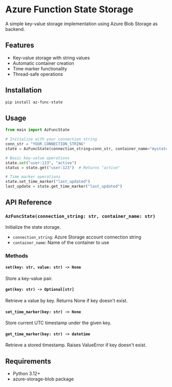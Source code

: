 # Azure Function State Storage

A simple key-value storage implementation using Azure Blob Storage as backend.

## Features

- Key-value storage with string values
- Automatic container creation
- Time marker functionality
- Thread-safe operations

## Installation

```bash
pip install az-func-state
```

## Usage

```python
from main import AzFuncState

# Initialize with your connection string
conn_str = "YOUR_CONNECTION_STRING"
state = AzFuncState(connection_string=conn_str, container_name="mystate")

# Basic key-value operations
state.set("user:123", "active")
status = state.get("user:123")  # Returns "active"

# Time marker operations
state.set_time_marker("last_updated")
last_update = state.get_time_marker("last_updated")
```

## API Reference

### `AzFuncState(connection_string: str, container_name: str)`
Initialize the state storage.

- `connection_string`: Azure Storage account connection string
- `container_name`: Name of the container to use

### Methods

#### `set(key: str, value: str) -> None`
Store a key-value pair.

#### `get(key: str) -> Optional[str]`
Retrieve a value by key. Returns None if key doesn't exist.

#### `set_time_marker(key: str) -> None`
Store current UTC timestamp under the given key.

#### `get_time_marker(key: str) -> datetime`
Retrieve a stored timestamp. Raises ValueError if key doesn't exist.

## Requirements

- Python 3.12+
- azure-storage-blob package